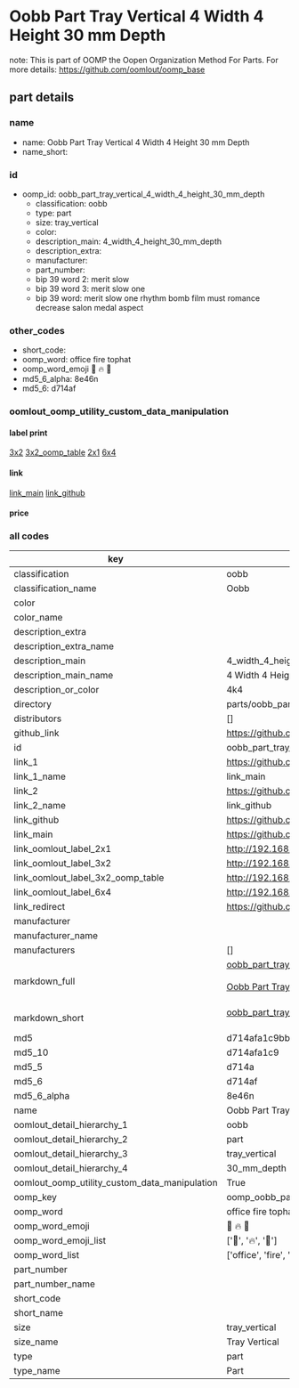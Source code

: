 # Oobb Part Tray Vertical 4 Width 4 Height 30 mm Depth  

note: This is part of OOMP the Oopen Organization Method For Parts. For more details: https://github.com/oomlout/oomp_base

##  part details
  







### name
* name: Oobb Part Tray Vertical 4 Width 4 Height 30 mm Depth
* name_short: 
### id
* oomp_id: oobb_part_tray_vertical_4_width_4_height_30_mm_depth
  * classification: oobb
  * type: part
  * size: tray_vertical
  * color: 
  * description_main: 4_width_4_height_30_mm_depth
  * description_extra: 
  * manufacturer: 
  * part_number: 
  * bip 39 word 2: merit slow
  * bip 39 word 3: merit slow one
  * bip 39 word: merit slow one rhythm bomb film must romance decrease salon medal aspect

### other_codes
* short_code: 
* oomp_word: office fire tophat
* oomp_word_emoji :office: :fire: :tophat:
* md5_6_alpha: 8e46n
* md5_6: d714af






### oomlout_oomp_utility_custom_data_manipulation
#### label print
[3x2](http://192.168.1.245:1112/?label=oomp%208e46n)
[3x2_oomp_table](http://192.168.1.108:1112/?label=oomp%208e46n)
[2x1](http://192.168.1.242:1112/?label=oomp%208e46n)
[6x4](http://192.168.1.55:1112/?label=oomp%208e46n)    

#### link

[link_main](https://github.com/oomlout/oomlout_oomp_version_1_messy/tree/main/parts/oobb_part_tray_vertical_4_width_4_height_30_mm_depth) [link_github](https://github.com/oomlout/oomlout_oomp_version_1_messy/tree/main/parts/oobb_part_tray_vertical_4_width_4_height_30_mm_depth)                             

#### price







### all codes 
| key | value |  
| --- | --- |  
| classification | oobb |  
| classification_name | Oobb |  
| color |  |  
| color_name |  |  
| description_extra |  |  
| description_extra_name |  |  
| description_main | 4_width_4_height_30_mm_depth |  
| description_main_name | 4 Width 4 Height 30 mm Depth |  
| description_or_color | 4k4 |  
| directory | parts/oobb_part_tray_vertical_4_width_4_height_30_mm_depth |  
| distributors | [] |  
| github_link | https://github.com/oomlout/oomlout_oomp_part_src/tree/main/parts/oobb_part_tray_vertical_4_width_4_height_30_mm_depth |  
| id | oobb_part_tray_vertical_4_width_4_height_30_mm_depth |  
| link_1 | https://github.com/oomlout/oomlout_oomp_version_1_messy/tree/main/parts/oobb_part_tray_vertical_4_width_4_height_30_mm_depth |  
| link_1_name | link_main |  
| link_2 | https://github.com/oomlout/oomlout_oomp_version_1_messy/tree/main/parts/oobb_part_tray_vertical_4_width_4_height_30_mm_depth |  
| link_2_name | link_github |  
| link_github | https://github.com/oomlout/oomlout_oomp_version_1_messy/tree/main/parts/oobb_part_tray_vertical_4_width_4_height_30_mm_depth |  
| link_main | https://github.com/oomlout/oomlout_oomp_version_1_messy/tree/main/parts/oobb_part_tray_vertical_4_width_4_height_30_mm_depth |  
| link_oomlout_label_2x1 | http://192.168.1.242:1112/?label=oomp%208e46n |  
| link_oomlout_label_3x2 | http://192.168.1.245:1112/?label=oomp%208e46n |  
| link_oomlout_label_3x2_oomp_table | http://192.168.1.108:1112/?label=oomp%208e46n |  
| link_oomlout_label_6x4 | http://192.168.1.55:1112/?label=oomp%208e46n |  
| link_redirect | https://github.com/oomlout/oomlout_oomp_version_1_messy/tree/main/parts/oobb_part_tray_vertical_4_width_4_height_30_mm_depth |  
| manufacturer |  |  
| manufacturer_name |  |  
| manufacturers | [] |  
| markdown_full | [oobb_part_tray_vertical_4_width_4_height_30_mm_depth](none)<br>[](none)<br>[Oobb Part Tray Vertical 4 Width 4 Height 30 Mm Depth](none)<br><br> |  
| markdown_short | [oobb_part_tray_vertical_4_width_4_height_30_mm_depth](none)<br><br> |  
| md5 | d714afa1c9bb9241590c9b8d35730c5c |  
| md5_10 | d714afa1c9 |  
| md5_5 | d714a |  
| md5_6 | d714af |  
| md5_6_alpha | 8e46n |  
| name | Oobb Part Tray Vertical 4 Width 4 Height 30 mm Depth |  
| oomlout_detail_hierarchy_1 | oobb |  
| oomlout_detail_hierarchy_2 | part |  
| oomlout_detail_hierarchy_3 | tray_vertical |  
| oomlout_detail_hierarchy_4 | 30_mm_depth |  
| oomlout_oomp_utility_custom_data_manipulation | True |  
| oomp_key | oomp_oobb_part_tray_vertical_4_width_4_height_30_mm_depth |  
| oomp_word | office fire tophat |  
| oomp_word_emoji | :office: :fire: :tophat: |  
| oomp_word_emoji_list | [':office:', ':fire:', ':tophat:'] |  
| oomp_word_list | ['office', 'fire', 'tophat'] |  
| part_number |  |  
| part_number_name |  |  
| short_code |  |  
| short_name |  |  
| size | tray_vertical |  
| size_name | Tray Vertical |  
| type | part |  
| type_name | Part |  
